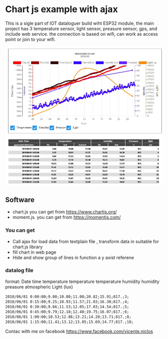 # Chart js example with ajax

This is a sigle part of IOT dataloguer build wiht ESP32 module, the main project has 3 temperature sensor, light sensor, preasure sensor, gps, and include web service. the connection is based on wifi, can work as access point or join to your wifi.

![alt text](https://github.com/vniclos/chartjs-with-ajax/blob/master/img/chartjs.jpg "chartjs example" )


## Software
- chart.js  you can get from https://www.chartjs.org/
- moment.js. you can get from https://momentjs.com/


### You can get 
- Call ajax for load data from textplain file , transform data in suitable for chart.js library
- fill chart in web page
- Hide and show group of lines in function a y axist referene

### datalog file
format:
Date time
temperature
temperature
temperature
humidity
humidity
preasure atmospheric
Light (lux)
```
2010/06/01 0:00:00;9.00;10.00;11.00;20.82;15.91;817.;3;
2010/06/01 0:15:00;9.25;10.93;11.57;21.03;16.30;817.;4;
2010/06/01 0:30:00;9.66;11.53;12.05;17.03;14.54;817.;5;
2010/06/01 0:45:00;9.79;12.18;12.40;19.75;16.07;817.;6;
2010/06/01 1:00:00;10.53;12.86;13.21;14.20;13.71;817.;8;
2010/06/01 1:15:00;11.41;13.12;13.85;15.69;14.77;817.;10;
```

Contac with me on facebook 
https://www.facebook.com/vicente.niclos
